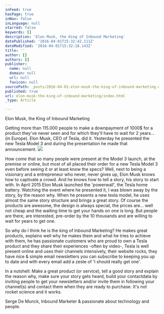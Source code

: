 ```yaml
---
inFeed: true
hasPage: true
inNav: false
inLanguage: null
starred: false
keywords: []
description: 'Elon Musk, the King of Inbound Marketing'
datePublished: '2016-04-01T15:32:42.111Z'
dateModified: '2016-04-01T15:32:18.143Z'
title: ''
author: []
authors: []
publisher:
  name: null
  domain: null
  url: null
  favicon: null
sourcePath: _posts/2016-04-01-elon-musk-the-king-of-inbound-marketing.md
published: true
url: elon-musk-the-king-of-inbound-marketing/index.html
_type: Article

---
```

Elon Musk, the King of Inbound Marketing

Getting more than 115.000 people to make a downpayment of 1000$ for a product they've never seen and for which they'll have to wait for 2 years... (in Europe). Elon Musk, CEO of Tesla, did it. Yesterday he presented the new Tesla Model 3 and during the presentation he made that announcement. ![](https://the-grid-user-content.s3-us-west-2.amazonaws.com/440db1a5-f4fb-46a0-949a-e395c7c881e6.png)

How come that so many people were present at the Model 3 launch, at the premise or online, but most of all placed their order for a new Tesla Model 3 even before seeing it or at least know the specs? Well, next to being a visionary and a entrepreneur who never, never gives up, Elon Musk knows how to captivate a crowd. And he knows how to tell a story, his story to start with. In April 2015 Elon Musk launched the 'powerwall', the Tesla home battery. Watching the event where he presented it, I was blown away by the story, by the reason why. When he presents a new tesla model, he uses almost the same story structure and brings a great story. Of course the products are awesome, the design is always special, the prices are... well not cheap and the waiting time to get your hands on one is long. But people are there, are interested, pre-order by the 10 thousands and are willing to wait for years to get one. 

So why do I think he is the king of Inbound Marketing? He makes great products, explains well why he makes them and what he tries to achieve with them, he has passionate customers who are proud to own a Tesla product and they share their experiences -often by video-, Tesla is well present online and uses their channels intensively, their website rocks, they have nice & simple email newsletters you can subscribe to keeping you up to date and with every email add a zeste of 'I should really get one'. 

In a nutshell: Make a great product (or service), tell a good story and explain the reason why, make sure your story gets heard, build your contactdata by inviting people to get your newsletters and/or invite them in following your channel(s) and contact them when they are ready to purchase. It's not rocket science and it works. 

Serge De Munck, Inbound Marketer & passionate about technology and people.